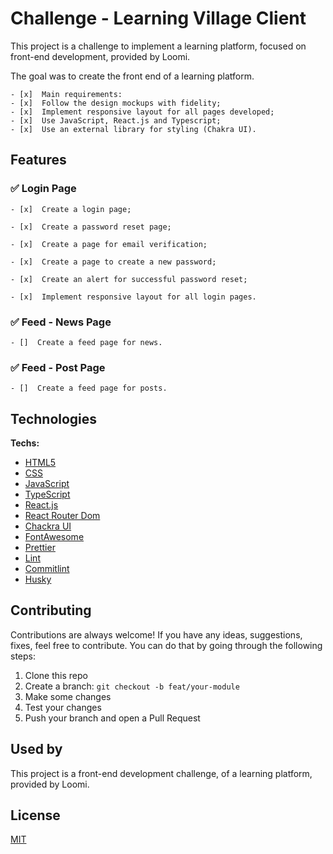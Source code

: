 # Challenge - Learning Village Client

This project is a challenge to implement a learning platform, focused on front-end development, provided by Loomi.

The goal was to create the front end of a learning platform.

    - [x]  Main requirements:
    - [x]  Follow the design mockups with fidelity;
    - [x]  Implement responsive layout for all pages developed;
    - [x]  Use JavaScript, React.js and Typescript;
    - [x]  Use an external library for styling (Chakra UI).


## Features

### ✅  Login Page

    - [x]  Create a login page;

    - [x]  Create a password reset page;

    - [x]  Create a page for email verification;

    - [x]  Create a page to create a new password;

    - [x]  Create an alert for successful password reset;

    - [x]  Implement responsive layout for all login pages.


### ✅  Feed - News Page

    - []  Create a feed page for news.


### ✅  Feed - Post Page

    - []  Create a feed page for posts.


## Technologies
**Techs:**
- [HTML5](https://developer.mozilla.org/en-US/docs/Glossary/HTML5)
- [CSS](https://developer.mozilla.org/en-US/docs/Glossary/css)
- [JavaScript](https://developer.mozilla.org/en-US/docs/Glossary/JavaScript)
- [TypeScript](https://www.typescriptlang.org/)
- [React.js](https://reactjs.org/docs/getting-started.html)
- [React Router Dom](https://reactrouter.com/web/guides/quick-start)
- [Chackra UI](https://chakra-ui.com/docs/getting-started)
- [FontAwesome](https://fontawesome.com/)
- [Prettier](https://www.npmjs.com/package/prettier)
- [Lint](https://www.npmjs.com/package/lint)
- [Commitlint](https://www.npmjs.com/package/commitlint)
- [Husky](https://www.npmjs.com/package/husky)


## Contributing

Contributions are always welcome! If you have any ideas, suggestions, fixes, feel free to contribute. You can do that by going through the following steps:

1. Clone this repo
2. Create a branch: `git checkout -b feat/your-module`
3. Make some changes
4. Test your changes
5. Push your branch and open a Pull Request


## Used by

This project is a front-end development challenge, of a learning platform, provided by Loomi.


## License

[MIT](https://choosealicense.com/licenses/mit/)
